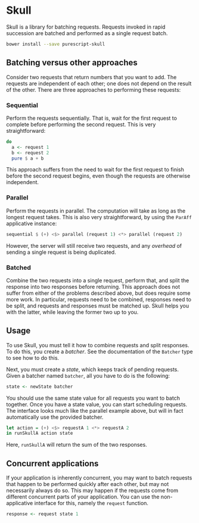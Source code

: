 # Skull

Skull is a library for batching requests. Requests invoked in rapid succession
are batched and performed as a single request batch.

```bash
bower install --save purescript-skull
```

## Batching versus other approaches

Consider two requests that return numbers that you want to add. The requests
are independent of each other; one does not depend on the result of the other.
There are three approaches to performing these requests:

### Sequential

Perform the requests sequentially. That is, wait for the first request to
complete before performing the second request. This is very straightforward:

```purescript
do
  a <- request 1
  b <- request 2
  pure $ a + b
```

This approach suffers from the need to wait for the first request to finish
before the second request begins, even though the requests are otherwise
independent.

### Parallel

Perform the requests in parallel. The computation will take as long as the
longest request takes. This is also very straightforward, by using the `ParAff`
applicative instance:

```purescript
sequential $ (+) <$> parallel (request 1) <*> parallel (request 2)
```

However, the server will still receive two requests, and any *overhead* of
sending a single request is being duplicated.

### Batched

Combine the two requests into a single request, perform that, and split the
response into two responses before returning. This approach does not suffer
from either of the problems described above, but does require some more work.
In particular, requests need to be combined, responses need to be split, and
requests and responses must be matched up. Skull helps you with the latter,
while leaving the former two up to you.

## Usage

To use Skull, you must tell it how to combine requests and split responses. To
do this, you create a _batcher_. See the documentation of the `Batcher` type to
see how to do this.

Next, you must create a _state_, which keeps track of pending requests. Given a
batcher named `batcher`, all you have to do is the following:

```purescript
state <- newState batcher
```

You should use the same state value for all requests you want to batch
together. Once you have a state value, you can start scheduling requests. The
interface looks much like the parallel example above, but will in fact
automatically use the provided batcher.

```purescript
let action = (+) <$> requestA 1 <*> requestA 2
in runSkullA action state
```

Here, `runSkullA` will return the sum of the two responses.

## Concurrent applications

If your application is inherently concurrent, you may want to batch requests
that happen to be performed quickly after each other, but may not necessarily
always do so. This may happen if the requests come from different concurrent
parts of your application. You can use the non-applicative interface for this,
namely the `request` function.

```purescript
response <- request state 1
```
